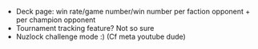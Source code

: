 - Deck page: win rate/game number/win number per faction opponent + per champion opponent
- Tournament tracking feature? Not so sure
- Nuzlock challenge mode :) (Cf meta youtube dude)